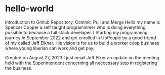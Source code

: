 # hello-world
Introduction to Github Repository, Commit, Pull and Merge
Hello my name is Spencer Cooper a self taught programmmer who is doing everything possible to because a full stack developer.
I Starting my programming journey in September 2022 and got enrolled in UoPeople by a good friend of my called Jeff Elkner.
His vision is for us to build a worker coop business where young liberian can work and get pay.

Created on August 27, 2023
I just email Jeff Elker an update on the meeting held with the Superintendent concerning all neccessary step in registering the business. 

